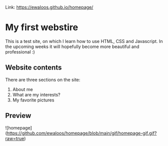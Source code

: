 Link: https://ewaloos.github.io/homepage/

# **My first webstire**

This is a test site, on which I learn how to use HTML, CSS and Javascript. 
In the upcoming weeks it will hopefully become more beautiful and professional :)

## **Website contents**

There are three sections on the site:

1. About me
2. What are my interests?
3. My favorite pictures

## **Preview**

![homepage] (https://github.com/ewaloos/homepage/blob/main/gif/homepage-gif.gif?raw=true)
